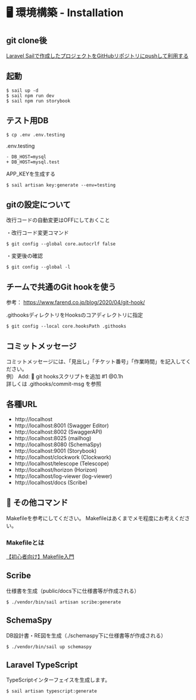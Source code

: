 # 🖥️ 環境構築 - Installation

## git clone後

[Laravel Sailで作成したプロジェクトをGitHubリポジトリにpushして利用する](https://qiita.com/kai_kou/items/bfea0281689b3d376812)

## 起動
```
$ sail up -d
$ sail npm run dev
$ sail npm run storybook
```

## テスト用DB

```
$ cp .env .env.testing
```

.env.testing
```
- DB_HOST=mysql
+ DB_HOST=mysql.test
```

APP_KEYを生成する
```
$ sail artisan key:generate --env=testing
```

## gitの設定について

改行コードの自動変更はOFFにしておくこと

・改行コード変更コマンド
```
$ git config --global core.autocrlf false
```
・変更後の確認
```
$ git config --global -l
```

## チームで共通のGit hookを使う

参考： https://www.farend.co.jp/blog/2020/04/git-hook/

.githooksディレクトリをHooksのコアディレクトリに指定
```
$ git config --local core.hooksPath .githooks
```

## コミットメッセージ

コミットメッセージには、「見出し」「チケット番号」「作業時間」を記入してください。<br>
例） Add: :construction_worker: git hooksスクリプトを追加 #1 @0.1h<br>
詳しくは .githooks/commit-msg を参照

## 各種URL

- http://localhost
- http://localhost:8001 (Swagger Editor)
- http://localhost:8002 (SwaggerAPI)
- http://localhost:8025 (mailhog)
- http://localhost:8080 (SchemaSpy)
- http://localhost:9001 (Storybook)
- http://localhost/clockwork (Clockwork)
- http://localhost/telescope (Telescope)
- http://localhost/horizon (Horizon)
- http://localhost/log-viewer (log-viewer)
- http://localhost/docs (Scribe)

## 🍺 その他コマンド

Makefileを参考にしてください。
Makefileはあくまでメモ程度にお考えください。

### Makefileとは

[【初心者向け】Makefile入門](https://qiita.com/mizcii/items/cfbd2aa17f6b7517c37f)

## Scribe
仕様書を生成（public/docs下に仕様書等が作成される）
```
$ ./vendor/bin/sail artisan scribe:generate
```

## SchemaSpy
DB設計書・RE図を生成（./schemaspy下に仕様書等が作成される）
```
$ ./vendor/bin/sail up schemaspy
```

## Laravel TypeScript

TypeScriptインターフェイスを生成します。
```
$ sail artisan typescript:generate
```
